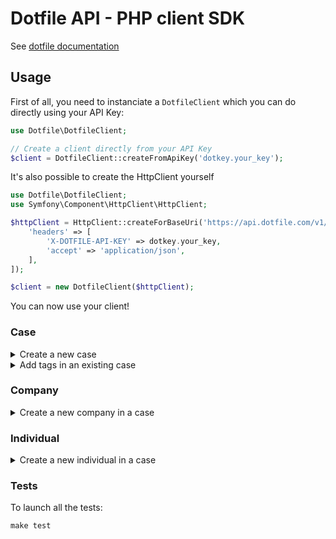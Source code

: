 # Dotfile API - PHP client SDK

See [dotfile documentation](https://docs.dotfile.com/reference/getting-started-1)

## Usage

First of all, you need to instanciate a `DotfileClient` which you can do directly using your API Key:

```php
use Dotfile\DotfileClient;

// Create a client directly from your API Key
$client = DotfileClient::createFromApiKey('dotkey.your_key');
```

It's also possible to create the HttpClient yourself

```php
use Dotfile\DotfileClient;
use Symfony\Component\HttpClient\HttpClient;

$httpClient = HttpClient::createForBaseUri('https://api.dotfile.com/v1/', [
    'headers' => [
        'X-DOTFILE-API-KEY' => dotkey.your_key,
        'accept' => 'application/json',
    ],
]);

$client = new DotfileClient($httpClient);
```

You can now use your client!

### Case

<details>

<summary>Create a new case</summary>

```php
use Dotfile\Model\Case\CaseCreated;
use Dotfile\Model\Case\CaseCreateInput;

$input = new CaseCreateInput();
$input->name = 'This is a new case.';

$caseCreated = $client->case->create($input); // Returns an instance of CaseCreated

echo $caseCreated->name; // Display "This is a new case."
```

See [dotfile documentation](https://docs.dotfile.com/reference/case-create-one).
</details>

<details>

<summary>Add tags in an existing case</summary>

```php
use Dotfile\Model\Case\CaseTags;

$caseId = '39cbd6d5-4da5-4d94-ae71-84895c5e552a';
$tags = ['A faire'];

$caseTags = $client->case->addTags($caseId, $tags); // Returns an instance of CaseTags

echo $caseTags->tags[0]->label'; // Display "A faire"
```
See [dotfile documentation](https://docs.dotfile.com/reference/case-tag-create-case-tags)
</details>

### Company

<details>

<summary>Create a new company in a case</summary>

```php
use Dotfile\Model\Company\Company;
use Dotfile\Model\Company\CompanyCreateInput;

$input = new CompanyCreateInput();
$input->caseId = 'id-of-the-case';
$input->name = 'This is a new company.';
$input->registrationNumber = '02513194000022';
$input->country = 'FR';

$company = $client->company->create($input); // Returns an instance of Company

echo $company->name; // Display "This is a new company."
```

See [dotfile documentation](https://docs.dotfile.com/reference/company-create-one).

</details>

### Individual

<details>

<summary>Create a new individual in a case</summary>

```php
use Dotfile\Model\Individual\Individual;
use Dotfile\Model\Individual\IndividualCreateInput;

$input = new IndividualCreateInput();
$input->caseId = 'id-of-the-case';
$input->roles = [Role::Shareholder];
$input->firstName = 'Rosa';
$input->lastName = 'Parks';

$individual = $client->individual->create($input); // Returns an instance of Individual

echo $individual->firstName; // Display "Rosa"
echo $individual->lastName; // Display "Parks"
```

See [dotfile documentation](https://docs.dotfile.com/reference/individual-create-one).

</details>

### Tests

To launch all the tests:

```php
make test
```
